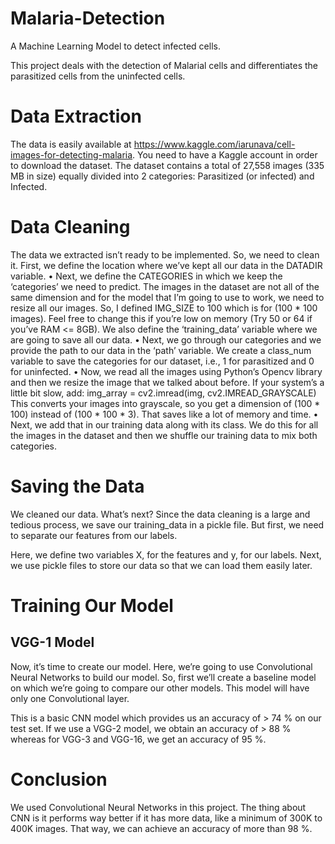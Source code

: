 # Malaria-Detection
A Machine Learning Model to detect infected cells.

This project deals with the detection of Malarial cells and differentiates the parasitized cells from the uninfected cells.
# Data Extraction
The data is easily available at https://www.kaggle.com/iarunava/cell-images-for-detecting-malaria. You need to have a Kaggle account in order to download the dataset. The dataset contains a total of 27,558 images (335 MB in size) equally divided into 2 categories: Parasitized (or infected) and Infected.
# Data Cleaning
The data we extracted isn’t ready to be implemented. So, we need to clean it. First, we define the location where we’ve kept all our data in the DATADIR variable. 
•	Next, we define the CATEGORIES in which we keep the ‘categories’ we need to predict. The images in the dataset are not all of the same dimension and for the model that I’m going to use to work, we need to resize all our images. So, I defined IMG_SIZE to 100 which is for (100 * 100 images). Feel free to change this if you’re low on memory (Try 50 or 64 if you’ve RAM <= 8GB). We also define the ‘training_data’ variable where we are going to save all our data. 
•	Next, we go through our categories and we provide the path to our data in the ‘path’ variable. We create a class_num variable to save the categories for our dataset, i.e., 1 for parasitized and 0 for uninfected.
•	Now, we read all the images using Python’s Opencv library and then we resize the image that we talked about before. If your system’s a little bit slow, add:
img_array = cv2.imread(img, cv2.IMREAD_GRAYSCALE)
This converts your images into grayscale, so you get a dimension of (100 * 100) instead of (100 * 100 * 3). That saves like a lot of memory and time.
•	Next, we add that in our training data along with its class. We do this for all the images in the dataset and then we shuffle our training data to mix both categories.
# Saving the Data
We cleaned our data. What’s next? Since the data cleaning is a large and tedious process, we save our training_data in a pickle file. But first, we need to separate our features from our labels.
 
Here, we define two variables X, for the features and y, for our labels.
Next, we use pickle files to store our data so that we can load them easily later.
# Training Our Model
## VGG-1 Model
Now, it’s time to create our model. Here, we’re going to use Convolutional Neural Networks to build our model.
So, first we’ll create a baseline model on which we’re going to compare our other models. This model will have only one Convolutional layer.
 
This is a basic CNN model which provides us an accuracy of > 74 % on our test set.
If we use a VGG-2 model, we obtain an accuracy of > 88 % whereas for VGG-3 and VGG-16, we get an accuracy of 95 %.
# Conclusion
We used Convolutional Neural Networks in this project. The thing about CNN is it performs way better if it has more data, like a minimum of 300K to 400K images. That way, we can achieve an accuracy of more than 98 %.
